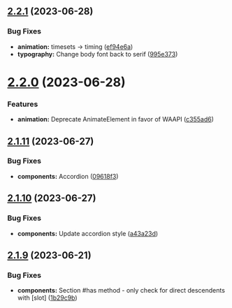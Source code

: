 ## [2.2.1](https://github.com/jacecotton/tcds/compare/v2.2.0...v2.2.1) (2023-06-28)


### Bug Fixes

* **animation:** timesets -> timing ([ef94e6a](https://github.com/jacecotton/tcds/commit/ef94e6a87809fba3ca206ecdddaaa6a0c2db3e5f))
* **typography:** Change body font back to serif ([995e373](https://github.com/jacecotton/tcds/commit/995e373f8c182e459b9ccceaa0b103bd023a1787))



# [2.2.0](https://github.com/jacecotton/tcds/compare/v2.1.11...v2.2.0) (2023-06-28)


### Features

* **animation:** Deprecate AnimateElement in favor of WAAPI ([c355ad6](https://github.com/jacecotton/tcds/commit/c355ad6d2702e7a5b34c4abb87f7abff7c8557df))



## [2.1.11](https://github.com/jacecotton/tcds/compare/v2.1.10...v2.1.11) (2023-06-27)


### Bug Fixes

* **components:** Accordion ([09618f3](https://github.com/jacecotton/tcds/commit/09618f3b9df3b68638f87f6208270dd33dff6b69))



## [2.1.10](https://github.com/jacecotton/tcds/compare/v2.1.9...v2.1.10) (2023-06-27)


### Bug Fixes

* **components:** Update accordion style ([a43a23d](https://github.com/jacecotton/tcds/commit/a43a23d61d9f7b0b1e6a8bf14867bd32dee261a0))



## [2.1.9](https://github.com/jacecotton/tcds/compare/v2.1.8...v2.1.9) (2023-06-21)


### Bug Fixes

* **components:** Section #has method - only check for direct descendents with [slot] ([1b29c9b](https://github.com/jacecotton/tcds/commit/1b29c9be6f23de76202b89bb39f938e5ccb07cb9))



